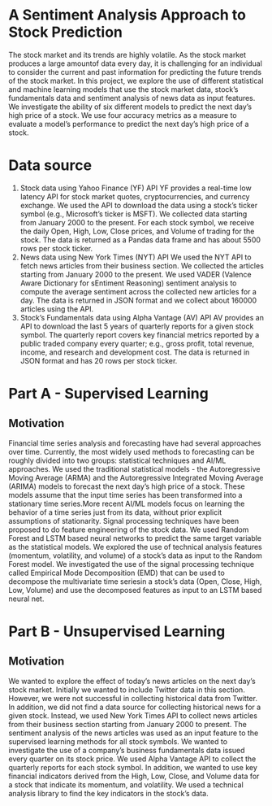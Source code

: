 # A Sentiment Analysis Approach to Stock Prediction

The stock market and its trends are highly volatile. As the stock market produces a large amountof data every day, it is challenging for an individual to consider the current and past information for predicting the future trends of the stock market. In this project, we explore the use of different
statistical and machine learning models that use the stock market data, stock’s fundamentals data and sentiment analysis of news data as input features. We investigate the ability of six different models to predict the next day’s high price of a stock. We use four accuracy metrics as a measure
to evaluate a model’s performance to predict the next day’s high price of a stock.

# Data source
1. Stock data using Yahoo Finance (YF) API
YF provides a real-time low latency API for stock market quotes, cryptocurrencies, and currency exchange. We used the API to download the data using a stock’s ticker symbol (e.g., Microsoft’s ticker is MSFT). We collected data starting from January 2000 to the present. For each stock symbol, we receive the daily Open, High, Low, Close prices, and Volume of trading for the stock. The data is returned as a Pandas data frame and has
about 5500 rows per stock ticker.
2. News data using New York Times (NYT) API
We used the NYT API to fetch news articles from their business section. We collected the articles starting from January 2000 to the present. We used VADER (Valence Aware Dictionary for sEntiment Reasoning) sentiment analysis to compute the average sentiment across the collected new articles for a day. The data is returned in JSON format and we collect about 160000 articles using the API.
3. Stock’s Fundamentals data using Alpha Vantage (AV) API
AV provides an API to download the last 5 years of quarterly reports for a given stock symbol. The quarterly report covers key financial metrics reported by a public traded company every quarter; e.g., gross profit, total revenue, income, and research and development cost. The data is returned in JSON format and has 20 rows per stock ticker.

# Part A - Supervised Learning
## Motivation
Financial time series analysis and forecasting have had several approaches over time. Currently, the most widely used methods to forecasting can be roughly divided into two groups: statistical techniques and AI/ML approaches.
We used the traditional statistical models - the Autoregressive Moving Average (ARMA) and the Autoregressive Integrated Moving Average (ARIMA) models to forecast the next day’s high price of a stock. These models assume that the input time series has been transformed into a stationary time series.More recent AI/ML models focus on learning the behavior of a time series just from its data, without prior explicit assumptions of stationarity. Signal processing techniques have been proposed to do feature engineering of the stock data. We used Random Forest and LSTM based neural networks to predict the same target variable as the statistical models. We explored the use of technical analysis features (momentum, volatility, and volume) of a stock’s data as input to the Random Forest model. We investigated the use of the signal processing technique called Empirical Mode Decomposition (EMD) that can be used to decompose the multivariate time seriesin a stock’s data (Open, Close, High, Low, Volume) and use the decomposed features as input to an LSTM based neural net.
# Part B - Unsupervised Learning
## Motivation
We wanted to explore the effect of today’s news articles on the next day’s stock market. Initially we wanted to include Twitter data in this section. However, we were not successful in collecting historical data from Twitter. In addition, we did not find a data source for collecting historical news
for a given stock. Instead, we used New York Times API to collect news articles from their business section starting from January 2000 to present. The sentiment analysis of the news articles was used as an input feature to the supervised learning methods for all stock symbols. We wanted to investigate the use of a company’s business fundamentals data issued every quarter on its stock price. We used Alpha Vantage API to collect the quarterly reports for each
stock symbol. In addition, we wanted to use key financial indicators derived from the High, Low, Close, and Volume data for a stock that indicate its momentum, and volatility. We used a technical analysis library to find the key indicators in the stock’s data.
